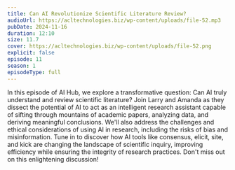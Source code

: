 ```yaml
---
title: Can AI Revolutionize Scientific Literature Review? 
audioUrl: https://acltechnologies.biz/wp-content/uploads/file-52.mp3
pubDate: 2024-11-16
duration: 12:10
size: 11.7
cover: https://acltechnologies.biz/wp-content/uploads/file-52.png
explicit: false
episode: 11
season: 1
episodeType: full
---
```

In this episode of AI Hub, we explore a transformative question: Can AI truly understand and review scientific literature? Join Larry and Amanda as they dissect the potential of AI to act as an intelligent research assistant capable of sifting through mountains of academic papers, analyzing data, and deriving meaningful conclusions. We'll also address the challenges and ethical considerations of using AI in research, including the risks of bias and misinformation. Tune in to discover how AI tools like consensus, elicit, site, and kick are changing the landscape of scientific inquiry, improving efficiency while ensuring the integrity of research practices. Don't miss out on this enlightening discussion!